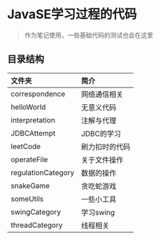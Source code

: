 # JavaSE学习过程的代码

> 作为笔记使用，一些基础代码的测试也会在这里

## 目录结构

| 文件夹                | 简介      |
|:-------------------|:--------|
| correspondence     | 网络通信相关  |
| helloWorld         | 无意义代码   |
| interpretation     | 注解与代理   |
| JDBCAttempt        | JDBC的学习 |
| leetCode           | 刷力扣时的代码 |
| operateFile        | 关于文件操作  |
| regulationCategory | 数据的操作   |
| snakeGame          | 贪吃蛇游戏   |
| someUtils          | 一些小工具   |
| swingCategory      | 学习swing |
| threadCategory     | 线程相关    |